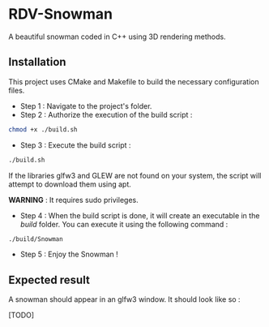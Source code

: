 # RDV-Snowman
A beautiful snowman coded in C++ using 3D rendering methods.


## Installation
This project uses CMake and Makefile to build the necessary configuration files.

- Step 1 : Navigate to the project's folder.
- Step 2 : Authorize the execution of the build script : 
```bash
chmod +x ./build.sh
```
- Step 3 : Execute the build script : 
```bash
./build.sh
```
If the libraries glfw3 and GLEW are not found on your system, the script will attempt to download them using apt.

**WARNING** : It requires sudo privileges.

- Step 4 : When the build script is done, it will create an executable in the *build* folder. You can execute it using the following command : 
```bash
./build/Snowman
```

- Step 5 : Enjoy the Snowman !

## Expected result

A snowman should appear in an glfw3 window. It should look like so :

[TODO]


